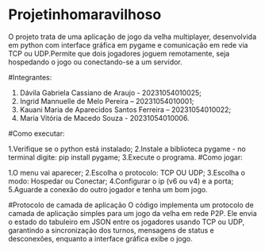 # Projetinhomaravilhoso
O projeto trata de uma aplicação de jogo da velha multiplayer, desenvolvida em python com interface gráfica em pygame e comunicação em rede via TCP ou UDP.Permite que dois jogadores joguem remotamente, seja hospedando o jogo ou conectando-se a um servidor.

#Integrantes: 
1. Dávila Gabriela Cassiano de Araujo - 20231054010025; 
2. Ingrid Mannuelle de Melo Pereira – 20231054010001; 
3. Kauani Maria de Aparecidos Santos Ferreira – 20231054010022; 
4. Maria Vitória de Macedo Souza - 20231054010006.

#Como executar:

1.Verifique se o python está instalado;
2.Instale a biblioteca pygame - no terminal digite: pip install pygame;
3.Execute o programa.
#Como jogar:

1.O menu vai aparecer;
2.Escolha o protocolo: TCP OU UDP;
3.Escolha o modo: Hospedar ou Conectar;
4.Configurar o ip (v6 ou v4) e a porta;
5.Aguarde a conexão do outro jogador e tenha um bom jogo.

#Protocolo de camada de aplicação 
O código implementa um protocolo de camada de aplicação simples para um jogo da velha em rede P2P. Ele envia o estado do tabuleiro em JSON entre os jogadores usando TCP ou UDP, garantindo a sincronização dos turnos, mensagens de status e desconexões, enquanto a interface gráfica exibe o jogo.

